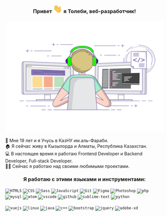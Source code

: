 <h3 align="center" style> Привет <img src="https://github.com/tolebijaksybai/tolebijaksybai/blob/master/Hi.gif" width="29px">  я Толеби, веб-разработчик!
</h3>

<h3 align="center">
    <img src="https://github.com/tolebijaksybai/tolebijaksybai/blob/master/Frontend.gif" alt="Coder GIF" width="500" height="350">
</h3>

🏢 Мне 19 лет и я Учусь в КазНУ им.аль-Фараби.<br/>
🏠 Я сейчас живу в Кызылорда и Алматы, Республика Казахстан.<br/>
‍💻 В настоящее время я работаю Frontend Developer и Backend Developer, Full-stack Developer.<br/>
👨‍💻‍ Сейчас я работаю над своими любимыми проектами.<br/>

<h3 align="center">Я работаю с этими языками и инструментами:</h3>

<code><img alt="HTML5" width="50px" src="https://image.flaticon.com/icons/svg/226/226269.svg" /></code>
<code><img alt="CSS" width="50px" src="https://image.flaticon.com/icons/svg/732/732190.svg" /></code>
<code><img alt="Sass" width="50px" src="https://cdn.worldvectorlogo.com/logos/sass-1.svg" /></code>
<code><img alt="JavaScript" width="50px" src="https://cdn.worldvectorlogo.com/logos/javascript.svg" /></code>
<code><img alt="Git" width="50px" src="https://cdn.worldvectorlogo.com/logos/git-icon.svg" /></code>
<code><img alt="Figma" width="50px" height="40px" src="https://cdn.worldvectorlogo.com/logos/figma-1.svg" /></code>
<code><img alt="Photoshop" width="50px" src="https://cdn.worldvectorlogo.com/logos/photoshop-cc.svg" /></code>
<code><img alt="php" width="50px" src="https://cdn.worldvectorlogo.com/logos/php.svg"/></code>
<code><img alt="mysql" width="50px" src="https://cdn.worldvectorlogo.com/logos/mysql-5.svg"/></code>
<code><img alt="atom" width="50px" src="https://cdn.worldvectorlogo.com/logos/atom-4.svg"/></code>
<code><img alt="vscode" width="45px" src="https://cdn.worldvectorlogo.com/logos/visual-studio-code.svg"/></code>
<code><img alt="github" width="50px" height="50px" src="https://cdn.worldvectorlogo.com/logos/github-octocat.svg"/></code>
<code><img alt="sublime-text" width="50px" height="50px" src="https://cdn.worldvectorlogo.com/logos/sublime-text.svg"/></code>
<code><img alt="python" width="50px" height="50px" src="https://cdn.worldvectorlogo.com/logos/python-5.svg"/></code></br></br>
<code><img alt="vuejs" width="50px" src="https://cdn.worldvectorlogo.com/logos/vue-js-1.svg"/></code>
<code><img alt="linux" width="50px" src="https://cdn.worldvectorlogo.com/logos/linux-tux.svg"/></code>
<code><img alt="java" width="50px" height="50px" src="https://cdn.worldvectorlogo.com/logos/java-4.svg"/></code>
<code><img alt="c++" width="50px" height="50px" src="https://cdn.worldvectorlogo.com/logos/c.svg"/></code>
<code><img alt="bootstrap" width="50px" height="50px" src="https://cdn.worldvectorlogo.com/logos/bootstrap-5-1.svg"/></code>
<code><img alt="jquery" width="50px" height="60px" src="https://cdn.worldvectorlogo.com/logos/jquery.svg"/></code>
<code><img alt="adobe-xd" width="50px" height="50px" src="https://cdn.worldvectorlogo.com/logos/adobe-xd-1.svg"/></code>
